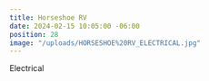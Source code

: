 ```yaml
---
title: Horseshoe RV
date: 2024-02-15 10:05:00 -06:00
position: 28
image: "/uploads/HORSESHOE%20RV_ELECTRICAL.jpg"
---
```


Electrical